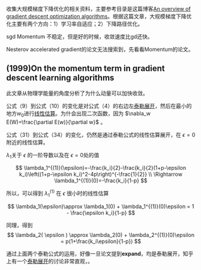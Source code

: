 收集大规模梯度下降优化的相关资料，主要参考目录是这篇博客[An overview of gradient descent optimization algorithms](http://sebastianruder.com/optimizing-gradient-descent/index.html)。根据这篇文章，大规模梯度下降优化主要有两个方向：1）学习率自适应；2）下降路径优化。

sgd Momentum 不稳定，但是好的时候，收敛速度比gd还快。

Nesterov accelerated gradient的论文无法搜索到，先看看Momentum的论文。


## (1999)On the momentum term in gradient descent learning algorithms

此文章从物理学能量的角度分析了为什么动量可以加快收敛。

公式（9）到公式（10）的变化是对公式（4）的右边左[泰勒展开](https://zh.wikipedia.org/wiki/%E6%B3%B0%E5%8B%92%E7%BA%A7%E6%95%B0)，然后在最小的地方$w_0$进行[线性估算](http://physics.stackexchange.com/a/133003)。为什会出现二次函数，因为 $\nabla_w E(W)=\frac{\partial E(w)}{\partial w}$ 。

公式（31）到公式（34）的变化，仍然是通过泰勒公式的线性估算展开，在 $\epsilon=0$附近的线性估算。

$\lambda_1$关于 $\epsilon$ 的一阶导数以及在 $\epsilon=0$处的值

$$
  \lambda_1^{(1)}(\epsilon)=-\frac{k_i}{2}-\frac{k_i}{2}(1+p-\epsilon k_i)\left((1+p-\epsilon k_i)^2-4p\right)^{-\frac{1}{2}}
  \\ \Rightarrow \lambda_1^{(1)}(0)=-\frac{k_i}{1-p}
$$

所以，可以得到 $\lambda_1^{(1)}$ 在 $\epsilon$ 很小时的线性估算

$$
  \lambda_1(\epsilon)\approx \lambda_1(0) + \lambda_1^{(1)}(0)\epsilon = 1 - \frac{\epsilon k_i}{1-p}
$$


同理，得到
$$
  \lambda_2( \epsilon ) \approx \lambda_2(0) + \lambda_2^{(1)}(0)\epsilon = p(1+\frac{k_i\epsilon}{1-p})
$$



通过上面两个泰勒公式的运用，好像一旦论文提到**expand**，均是泰勒展开，知乎上有一个[泰勒展开](https://www.zhihu.com/question/21149770)的讨论非常直观，。
